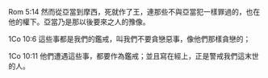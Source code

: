 Rom 5:14 然而從亞當到摩西，死就作了王，連那些不與亞當犯一樣罪過的，也在他的權下。亞當乃是那以後要來之人的豫像。 

1Co 10:6 這些事都是我們的鑑戒，叫我們不要貪戀惡事，像他們那樣貪戀的； 

1Co 10:11 他們遭遇這些事，都要作為鑑戒；並且寫在經上，正是警戒我們這末世的人。 